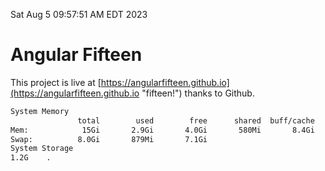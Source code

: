 Sat Aug  5 09:57:51 AM EDT 2023

# Angular Fifteen


This project is live at [https://angularfifteen.github.io](https://angularfifteen.github.io "fifteen!") thanks to Github.

```bash
System Memory
               total        used        free      shared  buff/cache   available
Mem:            15Gi       2.9Gi       4.0Gi       580Mi       8.4Gi        11Gi
Swap:          8.0Gi       879Mi       7.1Gi
System Storage
1.2G	.
```
